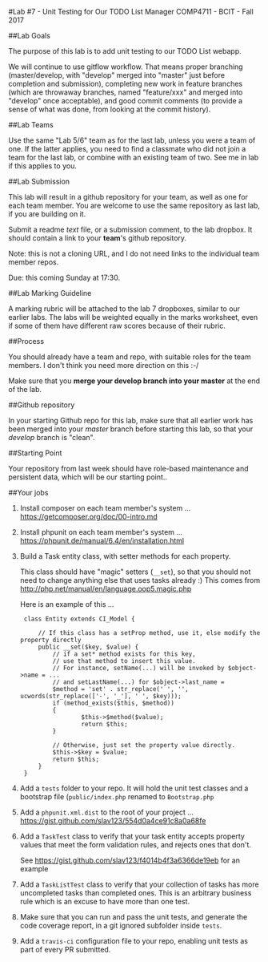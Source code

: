 #Lab #7 - Unit Testing for Our TODO List Manager
COMP4711 - BCIT - Fall 2017

##Lab Goals

The purpose of this lab is to add unit testing to our TODO List webapp.

We will continue to use gitflow workflow. That means proper branching (master/develop, 
with "develop" merged into "master" just before completion and submission),
completing new work in feature branches (which are throwaway branches, named
"feature/xxx" and merged into "develop" once acceptable), and good commit comments
(to provide a sense of what was done, from looking at the commit history).

##Lab Teams

Use the same "Lab 5/6" team as for the last lab, unless you were a team of one.
If the latter applies, you need to find a classmate who did not join
a team for the last lab, or combine with an existing team of two.
See me in lab if this applies to you.

##Lab Submission

This lab will result in a github repository for your team, as well as one for each team
member. You are welcome to use the same repository as last lab, if you are building on it.

Submit a readme *text* file, or a submission comment, to the lab dropbox. 
It should contain a link to your **team**'s github repository. 

Note: this is not a cloning URL, and I do not need links to the individual
team member repos.

Due: this coming Sunday at 17:30.

##Lab Marking Guideline

A marking rubric will be attached to the lab 7 dropboxes, similar to our
earlier labs. The labs will be weighted equally in the marks worksheet,
even if some of them have different raw scores because of their rubric.

##Process

You should already have a team and repo, with suitable roles for the team
members. I don't think you need more direction on this :-/

Make sure that you **merge your develop branch into your master** at the end of the lab.

##Github repository

In your starting Github repo for this lab, make sure that all earlier work has been merged into your
*master* branch before starting this lab, so that your *develop* branch
is "clean".

##Starting Point

Your repository from last week should have role-based maintenance
and persistent data, which will be our starting point..

##Your jobs

1. Install composer on each team member's system ...
https://getcomposer.org/doc/00-intro.md

2. Install phpunit on each team member's system ...
https://phpunit.de/manual/6.4/en/installation.html

3. Build a Task entity class, with setter methods for each property.

    This class should have "magic" setters (`__set`), so that 
    you should not need to change anything else that uses tasks already :)
    This comes from http://php.net/manual/en/language.oop5.magic.php

    Here is an example of this ...

        class Entity extends CI_Model {

            // If this class has a setProp method, use it, else modify the property directly
            public __set($key, $value) {
                // if a set* method exists for this key, 
                // use that method to insert this value. 
                // For instance, setName(...) will be invoked by $object->name = ...
                // and setLastName(...) for $object->last_name = 
                $method = 'set' . str_replace(' ', '', ucwords(str_replace(['-', '_'], ' ', $key)));
                if (method_exists($this, $method))
                {
                        $this->$method($value);
                        return $this;
                }

                // Otherwise, just set the property value directly.
                $this->$key = $value;
                return $this;
            }
        }

4. Add a `tests` folder to your repo. It will hold the unit test classes
and a bootstrap file (`public/index.php` renamed to `Bootstrap.php`

5. Add a `phpunit.xml.dist` to the root of your project ...
https://gist.github.com/slav123/554d0a4ce91c8a0a68fe

6. Add a `TaskTest` class to verify that your task entity accepts
property values that meet the form validation rules, and
rejects ones that don't.

    See https://gist.github.com/slav123/f4014b4f3a6366de19eb for an example

7. Add a `TaskListTest` class to verify that your collection of tasks
has more uncompleted tasks than completed ones. This is an arbitrary business rule
which is an excuse to have more than one test.

8. Make sure that you can run and pass the unit tests, and generate the code
coverage report, in a git ignored subfolder inside `tests`.

9. Add a `travis-ci` configuration file to your repo, enabling unit tests
as part of every PR submitted.


